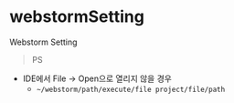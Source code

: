 # webstormSetting
Webstorm Setting


>PS
- IDE에서 File -> Open으로 열리지 않을 경우
  - `~/webstorm/path/execute/file project/file/path`
